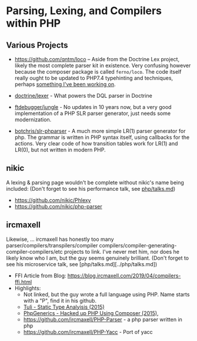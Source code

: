 # Parsing, Lexing, and Compilers within PHP

## Various Projects

- https://github.com/qntm/loco – Aside from the Doctrine Lex project, likely the most complete parser kit in existence.   Very confusing however because the composer package is called `ferno/loco`.  The code itself really ought to be updated to PHP7.4 typehinting and techniques, perhaps [something I've been working on](git@github.com:abcarroll/loco.git).

- [doctrine/lexer](https://github.com/doctrine/lexer) - What powers the DQL parser in Doctrine
- [ftdebugger/jungle](https://github.com/ftdebugger/jungle) - No updates in 10 years now, but a very good implementation of a PHP SLR parser generator, just needs some modernization.
- [botchris/slr-phparser](https://github.com/botchris/slr-phparser) - A much more simple LR(1) parser generator for php.  The grammar is written in PHP syntax itself, using callbacks for the actions.  Very clear code of how transition tables work for LR(1) and LR(0), but not written in modern PHP.

## nikic

A lexing & parsing page wouldn't be complete without nikic's name being included:
(Don't forget to see his performance talk, see [php/talks.md](../php/talks.md))

  - https://github.com/nikic/Phlexy
  - https://github.com/nikic/php-parser

## ircmaxell

Likewise, ... ircmaxell has honestly too many parser/compilers/transpilers/compiler compilers/compiler-generating-compiler-compilers/etc projects to link.  I've never met him, nor does he likely know who I am, but the guy seems genuinely brilliant. (Don't forget to see his microservice talk, see [php/talks.md][../php/talks.md])

- FFI Article from Blog: https://blog.ircmaxell.com/2019/04/compilers-ffi.html
- Highlights:
  - Not linked, but the guy wrote a full language using PHP.  Name starts with a "P", find it in his github.
  - [Tuli - Static Type Analyisis (2015)](https://github.com/ircmaxell/Tuli)
  - [PhpGenerics - Hacked up PHP<Generics> Using Composer (2015)](https://github.com/ircmaxell/PhpGenerics), 
  - https://github.com/ircmaxell/PHP-Parser - a php parser written in php
  - https://github.com/ircmaxell/PHP-Yacc - Port of yacc
